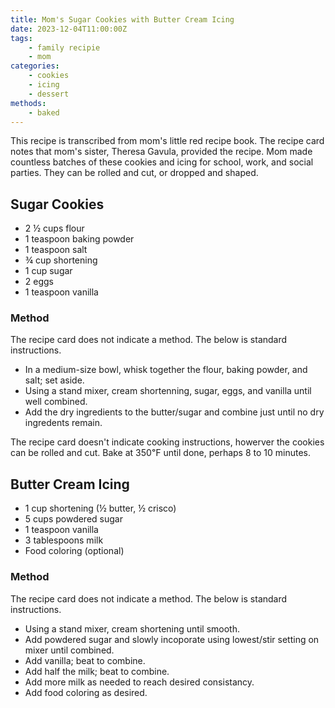 ```yaml
---
title: Mom's Sugar Cookies with Butter Cream Icing
date: 2023-12-04T11:00:00Z
tags:
    - family recipie
    - mom
categories: 
    - cookies
    - icing
    - dessert
methods:
    - baked
---
```


This recipe is transcribed from mom's little red recipe book. The recipe card notes that mom's sister, Theresa Gavula, provided the recipe. Mom made countless batches of these cookies and icing for school, work, and social parties. They can be rolled and cut, or dropped and shaped.

## Sugar Cookies
- 2 ½ cups flour 
- 1 teaspoon baking powder 
- 1 teaspoon salt
- ¾ cup shortening
- 1 cup sugar
- 2 eggs
- 1 teaspoon vanilla

### Method
The recipe card does not indicate a method. The below is standard instructions.

- In a medium-size bowl, whisk together the flour, baking powder, and salt; set aside.
- Using a stand mixer, cream shortenning, sugar, eggs, and vanilla until well combined.
- Add the dry ingredients to the butter/sugar and combine just until no dry ingredents remain.

The recipe card doesn't indicate cooking instructions, howerver the cookies can be rolled and cut. Bake at 350℉ until done, perhaps 8 to 10 minutes.

## Butter Cream Icing
- 1 cup shortening (½ butter, ½ crisco)
- 5 cups powdered sugar
- 1 teaspoon vanilla 
- 3 tablespoons milk
- Food coloring (optional)

### Method
The recipe card does not indicate a method. The below is standard instructions.

- Using a stand mixer, cream shortening until smooth.
- Add powdered sugar and slowly incoporate using lowest/stir setting on mixer until combined.
- Add vanilla; beat to combine.
- Add half the milk; beat to combine.
- Add more milk as needed to reach desired consistancy.
- Add food coloring as desired.

